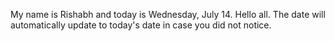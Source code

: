 My name is Rishabh and today is Wednesday, July 14. Hello all. The date will automatically update to today's date in case you did not notice.
